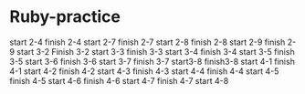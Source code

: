 # Ruby-practice

start 2-4
finish 2-4
start 2-7
finish 2-7
start 2-8
finish 2-8
start 2-9
finish 2-9
start 3-2
Finish 3-2
start 3-3
finish 3-3
start 3-4
finish 3-4
start 3-5
finish 3-5
start 3-6
finish 3-6
start 3-7
finish 3-7
start3-8
finish3-8
start 4-1
finish 4-1
start 4-2
finish 4-2
start 4-3
finish 4-3
start 4-4
finish 4-4
start 4-5
finish 4-5
start 4-6
finish 4-6
start 4-7
finish 4-7
start 4-8
